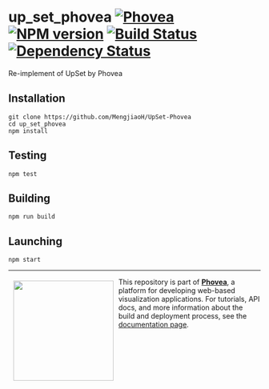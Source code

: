 up_set_phovea [![Phovea][phovea-image]][phovea-url] [![NPM version][npm-image]][npm-url] [![Build Status][travis-image]][travis-url] [![Dependency Status][daviddm-image]][daviddm-url]
=====================

Re-implement of UpSet by Phovea

Installation
------------

```
git clone https://github.com/MengjiaoH/UpSet-Phovea
cd up_set_phovea
npm install
```

Testing
-------

```
npm test
```

Building
--------

```
npm run build
```

Launching
---------

```
npm start
```


***

<a href="https://caleydo.org"><img src="http://caleydo.org/assets/images/logos/caleydo.svg" align="left" width="200px" hspace="10" vspace="6"></a>
This repository is part of **[Phovea](http://phovea.caleydo.org/)**, a platform for developing web-based visualization applications. For tutorials, API docs, and more information about the build and deployment process, see the [documentation page](http://phovea.caleydo.org).


[phovea-image]: https://img.shields.io/badge/Phovea-Application-1BA64E.svg
[phovea-url]: https://phovea.caleydo.org
[npm-image]: https://badge.fury.io/js/up_set_phovea.svg
[npm-url]: https://npmjs.org/package/up_set_phovea
[travis-image]: https://travis-ci.org/u1078078@utah.edu/up_set_phovea.svg?branch=master
[travis-url]: https://travis-ci.org/u1078078@utah.edu/up_set_phovea
[daviddm-image]: https://david-dm.org/u1078078@utah.edu/up_set_phovea/status.svg
[daviddm-url]: https://david-dm.org/u1078078@utah.edu/up_set_phovea
